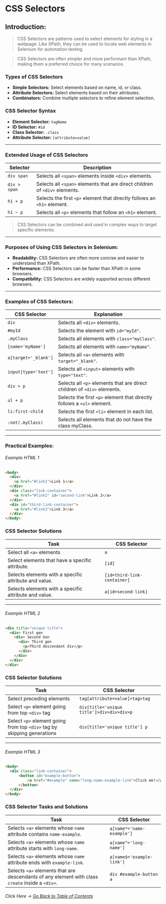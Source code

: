 # **CSS Selectors**

## **Introduction:**

> CSS Selectors are patterns used to select elements for styling in a webpage.
> Like XPath, they can be used to locate web elements in Selenium for automation testing.


> CSS Selectors are often simpler and more performant than XPath, making them a preferred choice for many scenarios.

### **Types of CSS Selectors**

- **Simple Selectors:** Select elements based on name, id, or class.
- **Attribute Selectors:** Select elements based on their attributes.
- **Combinators:** Combine multiple selectors to refine element selection.

### **CSS Selector Syntax**

- **Element Selector:** `tagName`
- **ID Selector:** `#id`
- **Class Selector:** `.class`
- **Attribute Selector:** `[attribute=value]`
---
### **Extended Usage of CSS Selectors**
| Selector     | Description                                                                 |
|--------------|-----------------------------------------------------------------------------|
| `div span`   | Selects all `<span>` elements inside `<div>` elements.                      |
| `div > span` | Selects all `<span>` elements that are direct children of `<div>` elements. |
| `h1 + p`     | Selects the first `<p>` element that directly follows an `<h1>` element.    |
| `h1 ~ p`     | Selects all `<p>` elements that follow an `<h1>` element.                   |

> CSS Selectors can be combined and used in complex ways to target specific elements:
---
### **Purposes of Using CSS Selectors in Selenium:**

- **Readability:** CSS Selectors are often more concise and easier to understand than XPath.
- **Performance:** CSS Selectors can be faster than XPath in some browsers.
- **Compatibility:** CSS Selectors are widely supported across different browsers.
---
### **Examples of CSS Selectors:**

| CSS Selector         | Explanation                                                              |
|----------------------|--------------------------------------------------------------------------|
| `div`                | Selects all `<div>` elements.                                            |
| `#myId`              | Selects the element with `id="myId"`.                                    |
| `.myClass`           | Selects all elements with `class="myClass"`.                             |
| `[name='myName']`    | Selects all elements with `name="myName"`.                               |
| `a[target='_blank']` | Selects all `<a>` elements with `target="_blank"`.                       |
| `input[type='text']` | Selects all `<input>` elements with `type="text"`.                       |
| `div > p `           | Selects all `<p>` elements that are direct children of `<div>` elements. |
| `ul + p`             | Selects the first `<p>` element that directly follows a `<ul>` element.  |
| `li:first-child `    | Selects the first `<li>` element in each list.                           |
| `:not(.myClass) `    | Selects all elements that do not have the class myClass.                 |
---
### **Practical Examples:**

###### Example HTML 1
```html
<body>
  <div>
    <a href="#link1">Link 1</a>
  </div>
  <div class="link-container">
    <a href="#link2" id="second-link">Link 2</a>
  </div>
  <div id="third-link-container">
    <a href="#link3">Link 3</a>
  </div>
</body>
```

### **CSS Selector Solutions**

| Task                                                        | CSS Selector                |
|-------------------------------------------------------------|-----------------------------|
| Select all `<a>` elements                                   | `a`                         |
| Select elements that have a specific attribute.             | `[id] `                     |
| Selects elements with a specific attribute and value.       | `[id=third-link-container]` |
| Selects <tag> elements with a specific attribute and value. | `a[id=second-link]`         |

---
###### Example HTML 2
```html
<div title="unique title">
  <div> First gen
    <div> Second Gen
      <div> Third gen
        <p>Third descendant div</p>
      </div>
    </div>
  </div>
</div>
```
### **CSS Selector Solutions**
| Task                                                                    | CSS Selector                              |
|-------------------------------------------------------------------------|-------------------------------------------|
| Select preceding elements                                               | `tag[attribute=value]>tag>tag`            |
| Select `<p>` element going from top `<div>` tag                         | `div[title='unique title']>div>div>div>p` |
| Select `<p>` element going from top `<div>` tag by skipping generations | `div[title='unique title'] p`             |

---
###### Example HTML 3
```html
<body>
  <div class="link-container">
      <button id="example-button">
          <a href="#example" name="long-name-example-link">Click me!</a>
      </button>
  </div>
</body>
```
### **CSS Selector Tasks and Solutions**

| Task                                                                                             | CSS Selector              |
|--------------------------------------------------------------------------------------------------|---------------------------|
| Selects `<a>` elements whose `name` attribute contains `name-example`.                           | `a[name*='name-example']` |
| Selects `<a>` elements whose `name` attribute starts with `long-name`.                           | `a[name^='long-name']`    |
| Selects `<a>` elements whose `name` attribute ends with `example-link`.                          | `a[name$='example-link']` |
| Selects `<a>` elements that are descendants of any element with class `create` inside a `<div>`. | `div #example-button a`   |

###### Click Here &rarr; [Go Back to Table of Contents](../README.md)
